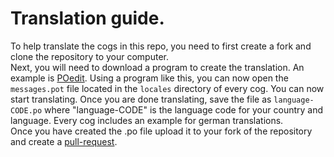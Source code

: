 # Translation guide.

To help translate the cogs in this repo, you need to first create a fork and clone the repository to your computer. \
Next, you will need to download a program to create the translation. An example is [POedit](https://poedit.net/). Using a program like this, you can now open the ``messages.pot`` file located in the ``locales`` directory of every cog. You can now start translating. Once you are done translating, save the file as ``language-CODE.po`` where "language-CODE" is the language code for your country and language. Every cog includes an example for german translations. \
Once you have created the .po file upload it to your fork of the repository and create a [pull-request](https://github.com/Dav-Git/Dav-Cogs/compare).